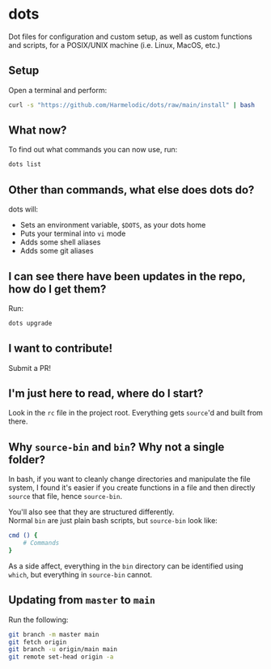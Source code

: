 # dots

Dot files for configuration and custom setup, as well as custom functions and scripts, for a POSIX/UNIX machine (i.e. Linux, MacOS, etc.)

## Setup

Open a terminal and perform:

```bash
curl -s "https://github.com/Harmelodic/dots/raw/main/install" | bash
```

## What now?

To find out what commands you can now use, run:

```bash
dots list
```

## Other than commands, what else does dots do?

dots will:

- Sets an environment variable, `$DOTS`, as your dots home
- Puts your terminal into `vi` mode
- Adds some shell aliases
- Adds some git aliases

## I can see there have been updates in the repo, how do I get them?

Run:

```bash
dots upgrade
```

## I want to contribute!

Submit a PR!

## I'm just here to read, where do I start?

Look in the `rc` file in the project root. Everything gets `source`'d and built from there.

## Why `source-bin` and `bin`? Why not a single folder?

In bash, if you want to cleanly change directories and manipulate the file system, I found it's easier if you create functions in a file and then directly `source` that file, hence `source-bin`.

You'll also see that they are structured differently.  
Normal `bin` are just plain bash scripts, but `source-bin` look like:

```bash
cmd () {
    # Commands
}
```

As a side affect, everything in the `bin` directory can be identified using `which`, but everything in `source-bin` cannot.

## Updating from `master` to `main`

Run the following:

```sh
git branch -m master main
git fetch origin
git branch -u origin/main main
git remote set-head origin -a
```
